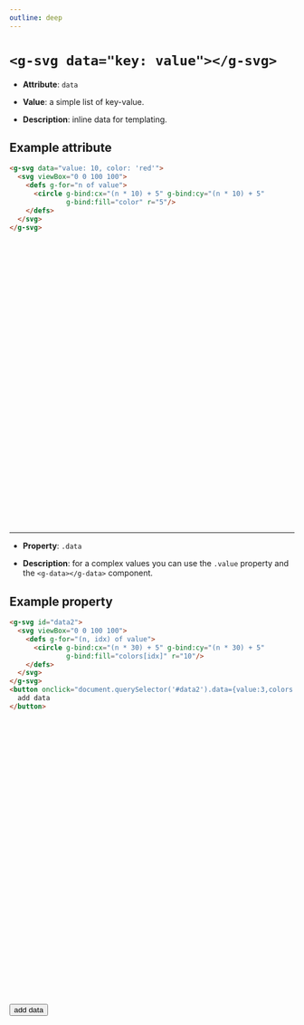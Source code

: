 ```yaml
---
outline: deep
---
```


# `<g-svg data="key: value"></g-svg>`

- **Attribute**: `data`

- **Value**: a simple list of key-value.

- **Description**: inline data for templating.

## Example attribute

```html
<g-svg data="value: 10, color: 'red'">
  <svg viewBox="0 0 100 100">
    <defs g-for="n of value">
      <circle g-bind:cx="(n * 10) + 5" g-bind:cy="(n * 10) + 5" 
              g-bind:fill="color" r="5"/>
    </defs>
  </svg>
</g-svg>
```

<g-svg data="value: 10, color: 'red'">
  <svg viewBox="0 0 100 100">
    <defs g-for="n of value">
      <circle g-bind:cx="(n * 10) + 5" g-bind:cy="(n * 10) + 5" g-bind:fill="color" r="5"/>
    </defs>
  </svg>
</g-svg>

---

- **Property**: `.data`

- **Description**: for a complex values you can use the `.value` property and the 
`<g-data></g-data>` component.

## Example property

```html
<g-svg id="data2">
  <svg viewBox="0 0 100 100">
    <defs g-for="(n, idx) of value">
      <circle g-bind:cx="(n * 30) + 5" g-bind:cy="(n * 30) + 5" 
              g-bind:fill="colors[idx]" r="10"/>
    </defs>
  </svg>
</g-svg>
<button onclick="document.querySelector('#data2').data={value:3,colors:['red','green','blue']}">
  add data
</button>
```

<g-svg id="data2">
  <svg viewBox="0 0 100 100">
    <defs g-for="(n, idx) of value">
      <circle g-bind:cx="(n * 30) + 10" g-bind:cy="(n * 30) + 10" g-bind:fill="colors[idx]" r="10"/>
    </defs>
  </svg>
</g-svg>
<button onclick="document.querySelector('#data2').data = {value: 3, colors: ['red', 'green', 'blue']}">add data</button>